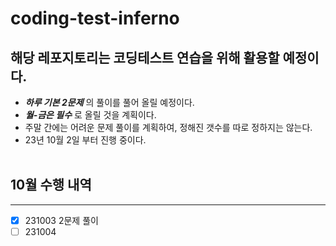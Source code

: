 # coding-test-inferno

## 해당 레포지토리는 코딩테스트 연습을 위해 활용할 예정이다.

- **_하루 기본 2문제_** 의 풀이를 풀어 올릴 예정이다.
- **_월-금은 필수_** 로 올릴 것을 계획이다.
- 주말 간에는 어려운 문제 풀이를 계획하여, 정해진 갯수를 따로 정하지는 않는다.
- 23년 10월 2일 부터 진행 중이다.
  <br/>
  <br/>

## 10월 수행 내역

---

- [x] 231003 2문제 풀이
- [ ] 231004
